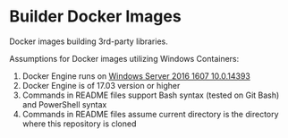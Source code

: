 # Builder Docker Images

Docker images building 3rd-party libraries.

Assumptions for Docker images utilizing Windows Containers:

1. Docker Engine runs on [Windows Server 2016 1607 10.0.14393](https://docs.microsoft.com/en-us/windows-server/get-started/windows-server-release-info)
1. Docker Engine is of 17.03 version or higher
1. Commands in README files support Bash syntax (tested on Git Bash) and PowerShell syntax
1. Commands in README files assume current directory is the directory where this repository is cloned
